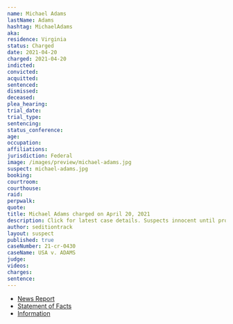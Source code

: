 ```yaml
---
name: Michael Adams
lastName: Adams
hashtag: MichaelAdams
aka:
residence: Virginia
status: Charged
date: 2021-04-20
charged: 2021-04-20
indicted:
convicted:
acquitted:
sentenced:
dismissed:
deceased:
plea_hearing:
trial_date:
trial_type:
sentencing:
status_conference:
age:
occupation:
affiliations:
jurisdiction: Federal
image: /images/preview/michael-adams.jpg
suspect: michael-adams.jpg
booking:
courtroom:
courthouse:
raid:
perpwalk:
quote:
title: Michael Adams charged on April 20, 2021
description: Click for latest case details. Suspects innocent until proven guilty.
author: seditiontrack
layout: suspect
published: true
caseNumber: 21-cr-0430
caseName: USA v. ADAMS
judge:
videos:
charges:
sentence:
---
```

- [News Report](https://www.yahoo.com/entertainment/active-duty-marine-charged-fighting-191450996.html)
- [Statement of Facts](https://www.justice.gov/usao-dc/case-multi-defendant/file/1519246/download)
- [Information](https://www.justice.gov/usao-dc/case-multi-defendant/file/1519251/download)
